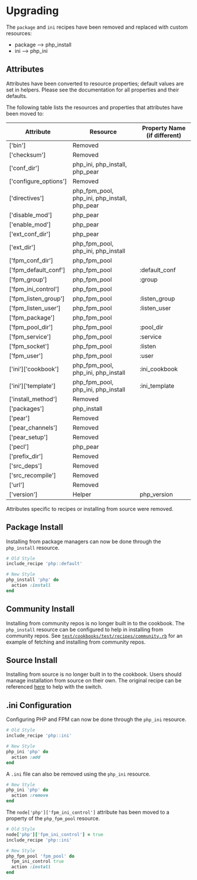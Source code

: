# Upgrading

The `package` and `ini` recipes have been removed and replaced with custom resources:

- package --> php_install
- ini     --> php_ini

## Attributes

Attributes have been converted to resource properties; default values are set in helpers. Please see the documentation for all properties and their defaults.

The following table lists the resources and properties that attributes have been moved to:

| Attribute             | Resource                                     | Property Name (if different) |
| ----------------------| -------------------------------------------- | ---------------------------- |
| ['bin']               | Removed                                      |                              |
| ['checksum']          | Removed                                      |                              |
| ['conf_dir']          | php_ini, php_install, php_pear               |                              |
| ['configure_options'] | Removed                                      |                              |
| ['directives']        | php_fpm_pool, php_ini, php_install, php_pear |                              |
| ['disable_mod']       | php_pear                                     |                              |
| ['enable_mod']        | php_pear                                     |                              |
| ['ext_conf_dir']      | php_pear                                     |                              |
| ['ext_dir']           | php_fpm_pool, php_ini, php_install           |                              |
| ['fpm_conf_dir']      | php_fpm_pool                                 |                              |
| ['fpm_default_conf']  | php_fpm_pool                                 | :default_conf                |
| ['fpm_group']         | php_fpm_pool                                 | :group                       |
| ['fpm_ini_control']   | php_fpm_pool                                 |                              |
| ['fpm_listen_group']  | php_fpm_pool                                 | :listen_group                |
| ['fpm_listen_user']   | php_fpm_pool                                 | :listen_user                 |
| ['fpm_package']       | php_fpm_pool                                 |                              |
| ['fpm_pool_dir']      | php_fpm_pool                                 | :pool_dir                    |
| ['fpm_service']       | php_fpm_pool                                 | :service                     |
| ['fpm_socket']        | php_fpm_pool                                 | :listen                      |
| ['fpm_user']          | php_fpm_pool                                 | :user                        |
| ['ini']['cookbook']   | php_fpm_pool, php_ini, php_install           | :ini_cookbook                |
| ['ini']['template']   | php_fpm_pool, php_ini, php_install           | :ini_template                |
| ['install_method']    | Removed                                      |                              |
| ['packages']          | php_install                                  |                              |
| ['pear']              | Removed                                      |                              |
| ['pear_channels']     | Removed                                      |                              |
| ['pear_setup']        | Removed                                      |                              |
| ['pecl']              | php_pear                                     |                              |
| ['prefix_dir']        | Removed                                      |                              |
| ['src_deps']          | Removed                                      |                              |
| ['src_recompile']     | Removed                                      |                              |
| ['url']               | Removed                                      |                              |
| ['version']           | Helper                                       | php_version                  |

Attributes specific to recipes or installing from source were removed.

## Package Install

Installing from package managers can now be done through the `php_install` resource.

```ruby
# Old Style
include_recipe 'php::default'
```

```ruby
# New Style
php_install 'php' do
  action :install
end
```

## Community Install

Installing from community repos is no longer built in to the cookbook. The `php_install` resource can be configured to help in installing from community repos. See [`test/cookbooks/test/recipes/community.rb`](https://github.com/sous-chefs/php/tree/main/test/cookbooks/test/recipes/community.rb) for an example of fetching and installing from community repos.

## Source Install

Installing from source is no longer built in to the cookbook. Users should manage installation from source on their own. The original recipe can be referenced [here](https://github.com/sous-chefs/php/blob/9.2.16/recipes/source.rb) to help with the switch.

## .ini Configuration

Configuring PHP and FPM can now be done through the `php_ini` resource.

```ruby
# Old Style
include_recipe 'php::ini'
```

```ruby
# New Style
php_ini 'php' do
  action :add
end
```

A `.ini` file can also be removed using the `php_ini` resource.

```ruby
# New Style
php_ini 'php' do
  action :remove
end
```

The `node['php']['fpm_ini_control']` attribute has been moved to a property of the `php_fpm_pool` resource.

```ruby
# Old Style
node['php']['fpm_ini_control'] = true
include_recipe 'php::ini'
```

```ruby
# New Style
php_fpm_pool 'fpm_pool' do
  fpm_ini_control true
  action :install
end
```

